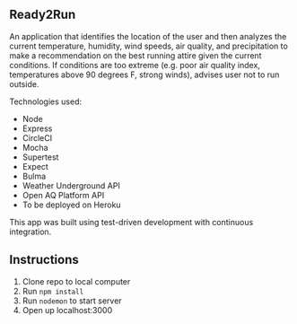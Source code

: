 ## Ready2Run

An application that identifies the location of the user and then analyzes the current temperature, humidity, wind speeds, air quality, and precipitation to make a recommendation on the best running attire given the current conditions. If conditions are too extreme (e.g. poor air quality index, temperatures above 90 degrees F, strong winds), advises user not to run outside.

Technologies used:
  * Node
  * Express
  * CircleCI
  * Mocha
  * Supertest
  * Expect
  * Bulma
  * Weather Underground API
  * Open AQ Platform API
  * To be deployed on Heroku

This app was built using test-driven development with continuous integration.

## Instructions
1. Clone repo to local computer
2. Run ``npm install``
3. Run ``nodemon`` to start server
4. Open up localhost:3000
